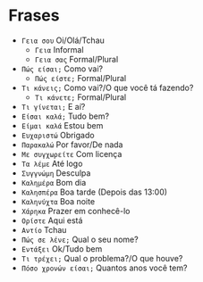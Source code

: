 # Frases

-   `Γεια σου` Oi/Olá/Tchau
    -   `Γεια` Informal
    -   `Γεια σας` Formal/Plural
-   `Πώς είσαι;` Como vai?
    -   `Πώς είστε;` Formal/Plural
-   `Τι κάνεις;` Como vai?/O que você tá fazendo?
    -   `Τι κάνετε;` Formal/Plural
-   `Τι γίνεται;` E aí?
-   `Είσαι καλά;` Tudo bem?
-   `Είμαι καλά` Estou bem
-   `Ευχαριστώ` Obrigado
-   `Παρακαλώ` Por favor/De nada
-   `Με συγχωρείτε` Com licença
-   `Τα λέμε` Até logo
-   `Συγγνώμη` Desculpa
-   `Καλημέρα` Bom dia
-   `Καλησπέρα` Boa tarde (Depois das 13:00)
-   `Καληνύχτα` Boa noite
-   `Χάρηκα` Prazer em conhecê-lo
-   `Ορίστε` Aqui está
-   `Αντίο` Tchau
-   `Πώς σε λένε;` Qual o seu nome?
-   `Εντάξει` Ok/Tudo bem
-   `Τι τρέχει;` Qual o problema?/O que houve?
-   `Πόσο χρονών είσαι;` Quantos anos você tem?
